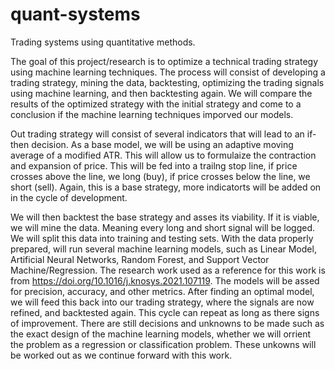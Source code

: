 # quant-systems

Trading systems using quantitative methods.


The goal of this project/research is to optimize a technical trading strategy using machine learning techniques. The process
will consist of developing a trading strategy, mining the data, backtesting, optimizing the trading signals using machine learning, 
and then backtesting again. We will compare the results of the optimized strategy with the initial strategy and come to a conclusion if
the machine learning techniques imporved our models.

Out trading strategy will consist of several indicators that will lead to an if-then decision. As a base model, we will be
using an adaptive moving average of a modified ATR. This will allow us to formulaize the contraction and expansion of price. 
This will be fed into a trailng stop line, if price crosses above the line, we long (buy), if price crosses below the line, we
short (sell). Again, this is a base strategy, more indicatorts will be added on in the cycle of development. 

We will then backtest the base strategy and asses its viability. If it is viable, we will mine the data. Meaning every long and 
short signal will be logged. We will split this data into training and testing sets. With the data properly prepared, will run 
several machine learning models, such as Linear Model, Artificial Neural Networks, Random Forest, and Support Vector Machine/Regression.
The research work used as a reference for this work is from https://doi.org/10.1016/j.knosys.2021.107119. The models will be assed for
precision, accuracy, and other metrics. After finding an optimal model, we will feed this back into our trading strategy, where the signals
are now refined, and backtested again. This cycle can repeat as long as there signs of improvement. There are still decisions and unknowns to be
made such as the exact design of the machine learning models, whether we will orrient the problem as a regression or classification problem. These
unkowns will be worked out as we continue forward with this work. 

